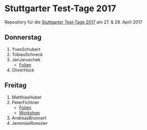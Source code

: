 # Stuttgarter Test-Tage 2017

Repository für die [Stuttgarter Test-Tage 2017](http://jugs.org/tt2017/index.html)
am 27. &amp; 28. April 2017

## Donnerstag

1. YvesSchubert
2. TobiasSchneck
3. JanJaruschek
   * [Folien](JanJaruschek/AgilesTestenInDerPraxis_v2.pdf)
4. OliverHock

## Freitag

1. MatthiasHuber
2. PeterFichtner
   * [Folien](PeterFichtner/10_goldene_Regeln_mit_codelinks.pdf)
   * [Workshop](https://github.com/fiduciagad/die10goldenenRegelnFuerSchlechteTests)
3. AndreasBrunnert
4. JeremiasRoessler
